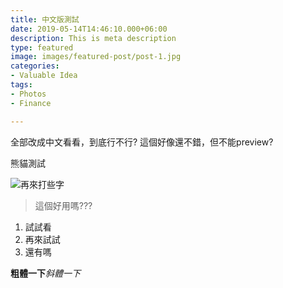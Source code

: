 ```yaml
---
title: 中文版測試
date: 2019-05-14T14:46:10.000+06:00
description: This is meta description
type: featured
image: images/featured-post/post-1.jpg
categories:
- Valuable Idea
tags:
- Photos
- Finance

---
```

全部改成中文看看，到底行不行? 這個好像還不錯，但不能preview?

熊貓測試

![](/images/2019-10-22-5-22-22.png)再來打些字

> 這個好用嗎???

1. 試試看
2. 再來試試
3. 還有嗎

**粗體一下**_斜體一下_